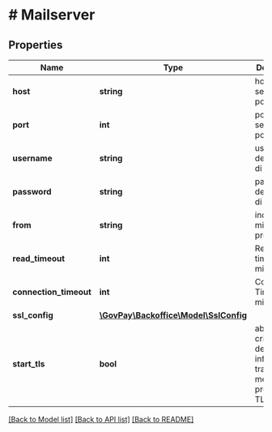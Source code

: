# # Mailserver

## Properties

Name | Type | Description | Notes
------------ | ------------- | ------------- | -------------
**host** | **string** | host del servizio di posta |
**port** | **int** | port del servizio di posta |
**username** | **string** | username del servizio di posta |
**password** | **string** | password del servizio di posta |
**from** | **string** | indirizzo mittente del promemoria |
**read_timeout** | **int** | Read timeout (in millisecondi) |
**connection_timeout** | **int** | Connection Timeout (in millisecondi) |
**ssl_config** | [**\GovPay\Backoffice\Model\SslConfig**](SslConfig.md) |  | [optional]
**start_tls** | **bool** | abilita la crittografia delle informazioni trasmesse mediante il protocollo TLS | [default to false]

[[Back to Model list]](../../README.md#models) [[Back to API list]](../../README.md#endpoints) [[Back to README]](../../README.md)
